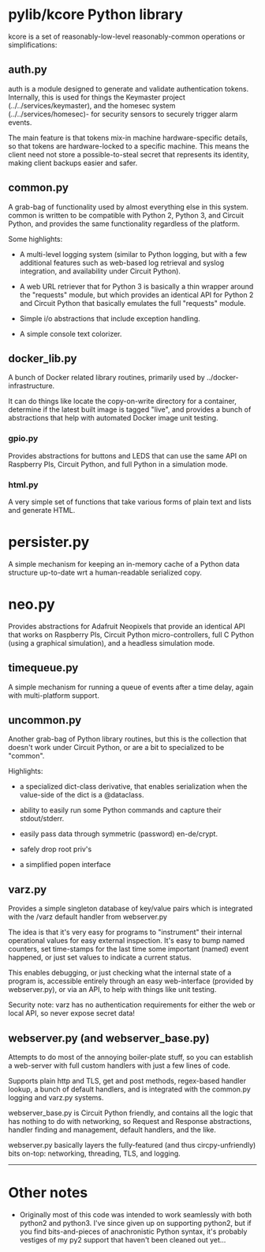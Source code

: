 
# pylib/kcore Python library

kcore is a set of reasonably-low-level reasonably-common operations or
simplifications:


## auth.py

auth is a module designed to generate and validate authentication tokens.
Internally, this is used for things the Keymaster project
(../../services/keymaster), and the homesec system (../../services/homesec)-
for security sensors to securely trigger alarm events.

The main feature is that tokens mix-in machine hardware-specific details, so
that tokens are hardware-locked to a specific machine.  This means the client
need not store a possible-to-steal secret that represents its identity, making
client backups easier and safer.


## common.py

A grab-bag of functionality used by almost everything else in this system.
common is written to be compatible with Python 2, Python 3, and Circuit Python,
and provides the same functionality regardless of the platform.

Some highlights:

- A multi-level logging system (similar to Python logging, but with a few
  additional features such as web-based log retrieval and syslog integration,
  and availability under Circuit Python).

- A web URL retriever that for Python 3 is basically a thin wrapper around the
  "requests" module, but which provides an identical API for Python 2 and
  Circuit Python that basically emulates the full "requests" module.

- Simple i/o abstractions that include exception handling.

- A simple console text colorizer.


## docker_lib.py

A bunch of Docker related library routines, primarily used by
../docker-infrastructure.

It can do things like locate the copy-on-write directory for a container,
determine if the latest built image is tagged "live", and provides a bunch of
abstractions that help with automated Docker image unit testing.


### gpio.py

Provides abstractions for buttons and LEDS that can use the same API on
Raspberry PIs, Circuit Python, and full Python in a simulation mode.


### html.py

A very simple set of functions that take various forms of plain text and lists
and generate HTML.


# persister.py

A simple mechanism for keeping an in-memory cache of a Python data structure
up-to-date wrt a human-readable serialized copy.


# neo.py

Provides abstractions for Adafruit Neopixels that provide an identical API
that works on Raspberry PIs, Circuit Python micro-controllers, full C Python
(using a graphical simulation), and a headless simulation mode.


## timequeue.py

A simple mechanism for running a queue of events after a time delay, again
with multi-platform support.


## uncommon.py

Another grab-bag of Python library routines, but this is the collection that
doesn't work under Circuit Python, or are a bit to specialized to be "common".

Highlights:

- a specialized dict-class derivative, that enables serialization when the
  value-side of the dict is a @dataclass.

- ability to easily run some Python commands and capture their stdout/stderr.

- easily pass data through symmetric (password) en-de/crypt.

- safely drop root priv's

- a simplified popen interface


## varz.py

Provides a simple singleton database of key/value pairs which is integrated
with the /varz default handler from webserver.py

The idea is that it's very easy for programs to "instrument" their internal
operational values for easy external inspection.  It's easy to bump named
counters, set time-stamps for the last time some important (named) event
happened, or just set values to indicate a current status.

This enables debugging, or just checking what the internal state of a program
is, accessible entirely through an easy web-interface (provided by
webserver.py), or via an API, to help with things like unit testing.

Security note: varz has no authentication requirements for either the web or
local API, so never expose secret data!


## webserver.py (and webserver_base.py)

Attempts to do most of the annoying boiler-plate stuff, so you can establish a
web-server with full custom handlers with just a few lines of code.

Supports plain http and TLS, get and post methods, regex-based handler lookup,
a bunch of default handlers, and is integrated with the common.py logging and
varz.py systems.

webserver_base.py is Circuit Python friendly, and contains all the logic that
has nothing to do with networking, so Request and Response abstractions,
handler finding and management, default handlers, and the like.

webserver.py basically layers the fully-featured (and thus circpy-unfriendly)
bits on-top: networking, threading, TLS, and logging.

- - -

# Other notes

- Originally most of this code was intended to work seamlessly with both
  python2 and python3.  I've since given up on supporting python2, but if you
  find bits-and-pieces of anachronistic Python syntax, it's probably vestiges
  of my py2 support that haven't been cleaned out yet...
